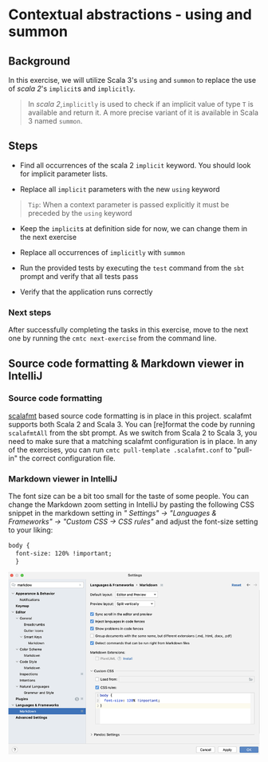 # Contextual abstractions - using and summon

## Background

In this exercise, we will utilize Scala 3's `using` and `summon` to replace the
use of _scala 2_'s `implicit`s and `implicitly`.

> In _scala 2_,`implicitly` is used to check if an implicit value of type `T` 
> is available and return it. A more precise variant of it is available in Scala 3 
> named `summon`.

## Steps

- Find all occurrences of the scala 2 `implicit` keyword. You should look
  for implicit parameter lists.

- Replace all `implicit` parameters with the new `using` keyword

> `Tip`: When a context parameter is passed explicitly it must be preceded by
>  the `using` keyword

- Keep the `implicit`s at definition side for now, we can change them in the 
  next exercise

- Replace all occurrences of `implicitly` with `summon`

- Run the provided tests by executing the `test` command from the `sbt` prompt
  and verify that all tests pass

- Verify that the application runs correctly

### Next steps

After successfully completing the tasks in this exercise, move to the next one by
running the `cmtc next-exercise` from the command line.

## Source code formatting & Markdown viewer in IntelliJ

### Source code formatting

[scalafmt](https://github.com/scalameta/scalafmt) based source code formatting is
in place in this project. scalafmt supports both Scala 2 and Scala 3. You can
[re]format the code by running `scalafmtAll` from the sbt prompt. As we switch from
Scala 2 to Scala 3, you need to make sure that a matching scalafmt configuration is
in place. In any of the exercises, you can run `cmtc pull-template .scalafmt.conf`
to "pull-in" the correct configuration file.

### Markdown viewer in IntelliJ

The font size can be a bit too small for the taste of some people. You can change the
Markdown zoom setting in IntelliJ by pasting the following CSS snippet in the
markdown setting in _" Settings" -> "Languages & Frameworks" -> "Custom CSS -> CSS rules"_
and adjust the font-size setting to your liking:

```
body {
  font-size: 120% !important;
  }
```

![IntelliJ Markdown viewer settings](images/Markdown-viewer-IntelliJ.png)
